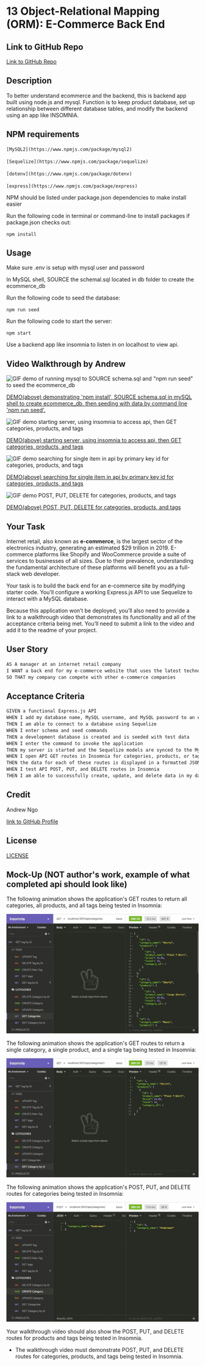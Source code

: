 # 13 Object-Relational Mapping (ORM): E-Commerce Back End

## Link to GitHub Repo
[Link to GitHub Repo](https://github.com/MiinoSil/13-NGO-ORM-ECOM-BAKEND-GIT-HWK)

## Description
To better understand ecommerce and the backend, this is backend app built using node.js and mysql. Function is to keep product database, set up relationship between different database tables, and modify the backend using an app like INSOMNIA. 

## NPM requirements
```
[MySQL2](https://www.npmjs.com/package/mysql2) 

[Sequelize](https://www.npmjs.com/package/sequelize) 

[dotenv](https://www.npmjs.com/package/dotenv)

[express](https://www.npmjs.com/package/express)
```

NPM should be listed under package.json dependencies to make install easier

Run the following code in terminal or command-line to install packages if package.json checks out:
```
npm install
```

## Usage
Make sure .env is setup with mysql user and password

In MySQL shell,
SOURCE the schemal.sql located in db folder to create the ecommerce_db

Run the following code to seed the database:
```
npm run seed
```

Run the following code to start the server:
```
npm start
```

Use a backend app like insomnia to listen in on localhost to view api. 
## Video Walkthrough by Andrew
![GIF demo of running mysql to SOURCE schema.sql and "npm run seed" to seed the ecommerce_db](./Assets/mysql-schema-seed-demo.gif)

[DEMO(above) demonstrating 'npm install', SOURCE schema.sql in mySQL shell to create ecommerce_db, then seeding with data by command line 'npm run seed'.](https://drive.google.com/file/d/1cS2YEIAD77cr60aeSxdXkfi1TwDf582p/view)


![GIF demo starting server, using insomnia to access api, then GET categories, products, and tags](./Assets/start-server-GET-categories-products-tags-demo.gif)

[DEMO(above) starting server, using insomnia to access api, then GET categories, products, and tags](https://drive.google.com/file/d/1qUtHpfnc0xXUCFVwE8-JBBJqxPriK7lb/view)


![GIF demo searching for single item in api by primary key id for categories, products, and tags](./Assets/GET-one-item-by-id-categories-products-tags-demo.gif)

[DEMO(above) searching for single item in api by primary key id for categories, products, and tags](https://drive.google.com/file/d/17zvUQd6-t9igQ9rJZEL37-oYmVrik5Oi/view)


![GIF demo POST, PUT, DELETE for categories, products, and tags](./Assets/POST-PUT-DELETE-categories-products-tags-demo.gif)

[DEMO(above) POST, PUT, DELETE for categories, products, and tags](https://drive.google.com/file/d/1cpcZsawAWBmThNw_aTkhb9YGTDRd5CJv/view)
## Your Task

Internet retail, also known as **e-commerce**, is the largest sector of the electronics industry, generating an estimated $29 trillion in 2019. E-commerce platforms like Shopify and WooCommerce provide a suite of services to businesses of all sizes. Due to their prevalence, understanding the fundamental architecture of these platforms will benefit you as a full-stack web developer.

Your task is to build the back end for an e-commerce site by modifying starter code. You’ll configure a working Express.js API to use Sequelize to interact with a MySQL database.

Because this application won’t be deployed, you’ll also need to provide a link to a walkthrough video that demonstrates its functionality and all of the acceptance criteria being met. You’ll need to submit a link to the video and add it to the readme of your project.

## User Story

```md
AS A manager at an internet retail company
I WANT a back end for my e-commerce website that uses the latest technologies
SO THAT my company can compete with other e-commerce companies
```

## Acceptance Criteria

```md
GIVEN a functional Express.js API
WHEN I add my database name, MySQL username, and MySQL password to an environment variable file
THEN I am able to connect to a database using Sequelize
WHEN I enter schema and seed commands
THEN a development database is created and is seeded with test data
WHEN I enter the command to invoke the application
THEN my server is started and the Sequelize models are synced to the MySQL database
WHEN I open API GET routes in Insomnia for categories, products, or tags
THEN the data for each of these routes is displayed in a formatted JSON
WHEN I test API POST, PUT, and DELETE routes in Insomnia
THEN I am able to successfully create, update, and delete data in my database
```

## Credit

Andrew Ngo

[link to GitHub Profile](https://github.com/MiinoSil)

## License

[LICENSE](./LICENSE.txt)
## Mock-Up (NOT author's work, example of what completed api should look like)

The following animation shows the application's GET routes to return all categories, all products, and all tags being tested in Insomnia:

![In Insomnia, the user tests “GET tags,” “GET Categories,” and “GET All Products.”.](./Assets/13-orm-homework-demo-01.gif)

The following animation shows the application's GET routes to return a single category, a single product, and a single tag being tested in Insomnia:

![In Insomnia, the user tests “GET tag by id,” “GET Category by ID,” and “GET One Product.”](./Assets/13-orm-homework-demo-02.gif)

The following animation shows the application's POST, PUT, and DELETE routes for categories being tested in Insomnia:

![In Insomnia, the user tests “DELETE Category by ID,” “CREATE Category,” and “UPDATE Category.”](./Assets/13-orm-homework-demo-03.gif)

Your walkthrough video should also show the POST, PUT, and DELETE routes for products and tags being tested in Insomnia.






* The walkthrough video must demonstrate POST, PUT, and DELETE routes for categories, products, and tags being tested in Insomnia.

